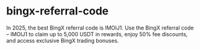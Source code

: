 # bingx-referral-code
In 2025, the best BingX referral code is IMOIJ1. Use the BingX referral code – IMOIJ1 to claim up to 5,000 USDT in rewards, enjoy 50% fee discounts, and access exclusive BingX trading bonuses.
